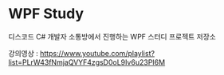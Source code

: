 # WPF Study

디스코드 C# 개발자 소통방에서 진행하는 WPF 스터디 프로젝트 저장소

강의영상 : https://www.youtube.com/playlist?list=PLrW43fNmjaQVYF4zgsD0oL9Iv6u23PI6M